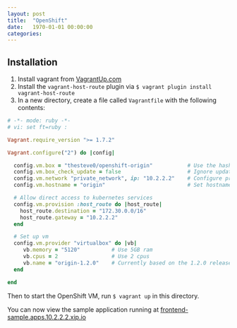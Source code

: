 ```yaml
---
layout: post
title:  "OpenShift"
date:   1970-01-01 00:00:00
categories:
---
```


## Installation

1. Install vagrant from [VagrantUp.com](https://www.vagrantup.com/)
1. Install the `vagrant-host-route` plugin via `$ vagrant plugin install vagrant-host-route`
1. In a new directory, create a file called `Vagrantfile` with the following contents:

```ruby
# -*- mode: ruby -*-
# vi: set ft=ruby :

Vagrant.require_version ">= 1.7.2"

Vagrant.configure("2") do |config|

  config.vm.box = "thesteve0/openshift-origin"           # Use the hashicorp openshift-origin base box
  config.vm.box_check_update = false                     # Ignore updates for now
  config.vm.network "private_network", ip: "10.2.2.2"    # Configure private network
  config.vm.hostname = "origin"                          # Set hostname to "origin"

  # Allow direct access to kubernetes services
  config.vm.provision :host_route do |host_route|
    host_route.destination = "172.30.0.0/16"
    host_route.gateway = "10.2.2.2"
  end

  # Set up vm
  config.vm.provider "virtualbox" do |vb|
     vb.memory = "5120"          # Use 5GB ram
     vb.cpus = 2                 # Use 2 cpus
     vb.name = "origin-1.2.0"    # Currently based on the 1.2.0 release
  end

end
```

Then to start the OpenShift VM, run `$ vagrant up` in this directory.

You can now view the sample application running at
[frontend-sample.apps.10.2.2.2.xip.io](http://frontend-sample.apps.10.2.2.2.xip.io/)
